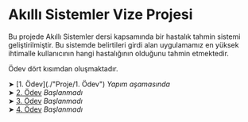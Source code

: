 # Akıllı Sistemler Vize Projesi

Bu projede Akıllı Sistemler dersi kapsamında bir hastalık tahmin sistemi geliştirilmiştir. Bu sistemde belirtileri girdi alan uygulamamız en yüksek ihtimalle kullanıcının hangi hastalığının olduğunu tahmin etmektedir. 

Ödev dört kısımdan oluşmaktadır.     

➤ [1. Ödev](./"Proje/1. Ödev") *Yapım aşamasında*    
➤ [2. Ödev](url) *Başlanmadı*    
➤ [3. Ödev](url) *Başlanmadı*    
➤ [4. Ödev](url) *Başlanmadı*     

